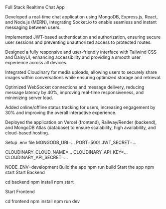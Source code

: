 Full Stack Realtime Chat App

Developed a real-time chat application using MongoDB, Express.js, React, and Node.js (MERN), integrating Socket.io to enable seamless and instant messaging between users.

Implemented JWT-based authentication and authorization, ensuring secure user sessions and preventing unauthorized access to protected routes.

Designed a fully responsive and user-friendly interface with Tailwind CSS and DaisyUI, enhancing accessibility and providing a smooth user experience across all devices.

Integrated Cloudinary for media uploads, allowing users to securely share images within conversations while ensuring optimized storage and retrieval.

Optimized WebSocket connections and message delivery, reducing message latency by 40%, improving real-time responsiveness, and minimizing server load.

Added online/offline status tracking for users, increasing engagement by 30% and improving the overall interactive experience.

Deployed the application on Vercel (frontend), Railway/Render (backend), and MongoDB Atlas (database) to ensure scalability, high availability, and cloud-based hosting.

Setup .env file
MONGODB_URI=... 
PORT=5001
JWT_SECRET=...

CLOUDINARY_CLOUD_NAME=...
CLOUDINARY_API_KEY=...
CLOUDINARY_API_SECRET=...

NODE_ENV=development
Build the app
npm run build
Start the app
npm start
Start Backend

cd backend npm install npm start

Start Frontend

cd frontend npm install npm run dev
